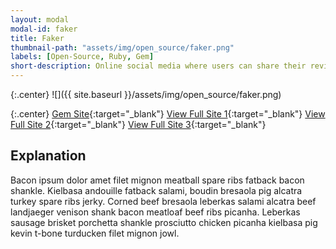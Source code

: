 ```yaml
---
layout: modal
modal-id: faker
title: Faker
thumbnail-path: "assets/img/open_source/faker.png"
labels: [Open-Source, Ruby, Gem]
short-description: Online social media where users can share their reviews for the movies and search the movie review.
---
```


{:.center}
![]({{ site.baseurl }}/assets/img/open_source/faker.png)

{:.center}
[Gem Site](https://github.com/stympy/faker){:target="\_blank"}
[View Full Site 1](https://github.com/stympy/faker/pull/803){:target="\_blank"}
[View Full Site 2](https://github.com/stympy/faker/pull/807){:target="\_blank"}
[View Full Site 3](https://github.com/stympy/faker/pull/809){:target="\_blank"}

## Explanation

Bacon ipsum dolor amet filet mignon meatball spare ribs fatback bacon shankle. Kielbasa andouille fatback salami, boudin bresaola pig alcatra turkey spare ribs jerky. Corned beef bresaola leberkas salami alcatra beef landjaeger venison shank bacon meatloaf beef ribs picanha. Leberkas sausage brisket porchetta shankle prosciutto chicken picanha kielbasa pig kevin t-bone turducken filet mignon jowl.